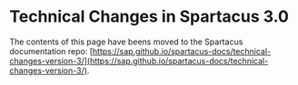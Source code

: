 # Technical Changes in Spartacus 3.0

The contents of this page have beens moved to the Spartacus documentation repo: [https://sap.github.io/spartacus-docs/technical-changes-version-3/](https://sap.github.io/spartacus-docs/technical-changes-version-3/).
